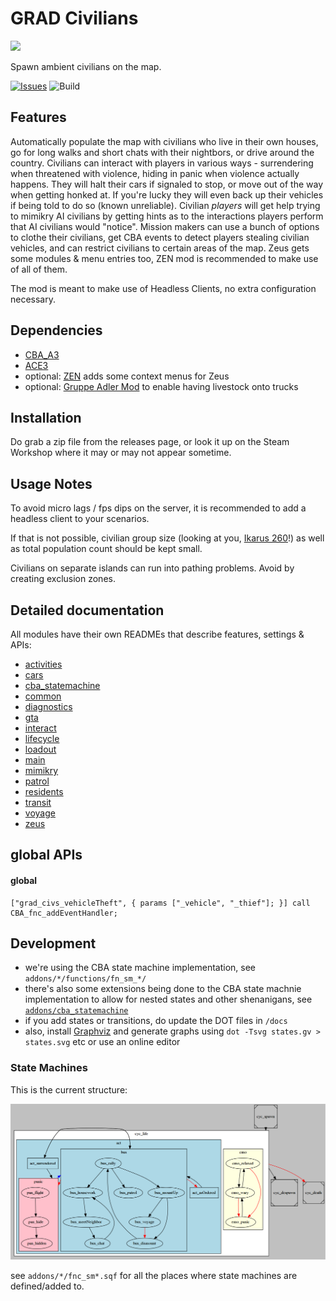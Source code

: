 # GRAD Civilians

<img src="docs/gradcivs_logo.svg" width="400" />

Spawn ambient civilians on the map.

[![Issues](https://img.shields.io/github/issues/gruppe-adler/grad-civs.svg)](https://github.com/gruppe-adler/grad-civs/issues)
![Build](https://github.com/gruppe-adler/grad_civs/workflows/CI/badge.svg)

## Features

Automatically populate the map with civilians who live in their own houses, go for long walks and short chats with their nightbors, or drive around the country.
Civilians can interact with players in various ways - surrendering when threatened with violence, hiding in panic when violence actually happens. 
They will halt their cars if signaled to stop, or move out of the way when getting honked at. If you're lucky they will even back up their vehicles if being told to do so (known unreliable).
Civilian *players* will get help trying to mimikry AI civilians by getting hints as to the interactions players perform that AI civilians would "notice".
Mission makers can use a bunch of options to clothe their civilians, get CBA events to detect players stealing civilian vehicles, and can restrict civilians to certain areas of the map.
Zeus gets some modules & menu entries too, ZEN mod is recommended to make use of all of them.

The mod is meant to make use of Headless Clients, no extra configuration necessary.

## Dependencies

* [CBA_A3](https://github.com/CBATeam/CBA_A3)
* [ACE3](https://github.com/acemod/ACE3)
* optional: [ZEN](https://github.com/zen-mod/ZEN/) adds some context menus for Zeus
* optional: [Gruppe Adler Mod](https://github.com/gruppe-adler/gruppe_adler_mod/) to enable having livestock onto trucks

## Installation

Do grab a zip file from the releases page, or look it up on the Steam Workshop where it may or may not appear sometime.

## Usage Notes

To avoid micro lags / fps dips on the server, it is recommended to add a headless client to your scenarios.

If that is not possible, civilian group size (looking at you, [Ikarus 260](https://de.wikipedia.org/wiki/Ikarus_260)!) as well as total population count should be kept small.

Civilians on separate islands can run into pathing problems. Avoid by creating exclusion zones.

## Detailed documentation

All modules have their own READMEs that describe features, settings & APIs: 

* [activities](addons/activities/README.md)
* [cars](addons/cars/README.md)
* [cba_statemachine](addons/cba_statemachine/README.md)
* [common](addons/common/README.md)
* [diagnostics](addons/diagnostics/README.md)
* [gta](addons/gta/README.md)
* [interact](addons/interact/README.md)
* [lifecycle](addons/lifecycle/README.md)
* [loadout](addons/loadout/README.md)
* [main](addons/main/README.md)
* [mimikry](addons/mimikry/README.md)
* [patrol](addons/patrol/README.md)
* [residents](addons/residents/README.md)
* [transit](addons/transit/README.md)
* [voyage](addons/voyage/README.md)
* [zeus](addons/zeus/README.md)

## global APIs

#### global

    ["grad_civs_vehicleTheft", { params ["_vehicle", "_thief"]; }] call CBA_fnc_addEventHandler;


## Development

* we're using the CBA state machine implementation, see `addons/*/functions/fn_sm_*/`
* there's also some extensions being done to the CBA state machnie implementation to allow for nested states and other shenanigans, see [`addons/cba_statemachine`](addons/cba_statemachine/README.md)
* if you add states or transitions, do update the DOT files in `/docs` 
* also, install [Graphviz](https://graphviz.gitlab.io/) and generate graphs using `dot -Tsvg states.gv > states.svg` etc or use an online editor   

### State Machines

This is the current structure:

![activities state machine](docs/states.png)

see `addons/*/fnc_sm*.sqf` for all the places where state machines are defined/added to.
